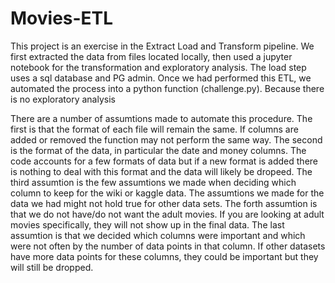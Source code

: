 # Movies-ETL

This project is an exercise in the Extract Load and Transform pipeline. We first extracted the data from files located locally, then used a jupyter notebook for the transformation and exploratory analysis. The load step uses a sql database and PG admin. Once we had performed this ETL, we automated the process into a python function (challenge.py). Because there is no exploratory analysis

There are a number of assumtions made to automate this procedure. The first is that the format of each file will remain the same. If columns are added or removed the function may not perform the same way. The second is the format of the data, in particular the date and money columns. The code accounts for a few formats of data but if a new format is added there is nothing to deal with this format and the data will likely be dropeed. The third assumtion is the few assumtions we made when deciding which column to keep for the wiki or kaggle data. The assumtions we made for the data we had might not hold true for other data sets. The forth assumtion is that we do not have/do not want the adult movies. If you are looking at adult movies specifically, they will not show up in the final data. The last assumtion is that we decided which columns were important and which were not often by the number of data points in that column. If other datasets have more data points for these columns, they could be important but they will still be dropped.
